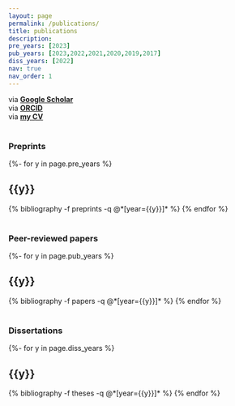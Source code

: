 ```yaml
---
layout: page
permalink: /publications/
title: publications
description: 
pre_years: [2023]
pub_years: [2023,2022,2021,2020,2019,2017]
diss_years: [2022]
nav: true
nav_order: 1
---
```

<!-- _pages/publications.md --> 

via <a href="https://scholar.google.com/citations?user=mAHTjjoAAAAJ"><b>Google Scholar</b></a>
<br>
via <a href="https://orcid.org/0000-0002-3884-1708"><b>ORCID</b></a> 
<br>
via <a href="/cv"><b>my CV</b></a> <br>
<br>

<h3><b>Preprints</b></h3>
<div class="publications">
{%- for y in page.pre_years %}
  <h2 class="year">{{y}}</h2>
  {% bibliography -f preprints -q @*[year={{y}}]* %}
{% endfor %}
</div>
<br>

<h3><b>Peer-reviewed papers</b></h3>
<div class="publications">
{%- for y in page.pub_years %}
  <h2 class="year">{{y}}</h2>
  {% bibliography -f papers -q @*[year={{y}}]* %}
{% endfor %}
</div>
<br>

<h3><b>Dissertations</b></h3>
<div class="publications">
{%- for y in page.diss_years %}
  <h2 class="year">{{y}}</h2>
  {% bibliography -f theses -q @*[year={{y}}]* %}
{% endfor %}
</div>